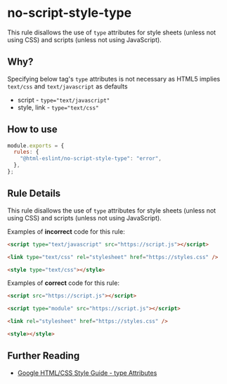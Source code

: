 # no-script-style-type

This rule disallows the use of `type` attributes for style sheets (unless not using CSS) and scripts (unless not using JavaScript).

## Why?

Specifying below tag's `type` attributes is not necessary as HTML5 implies `text/css` and `text/javascript` as defaults

- script - `type="text/javascript"`
- style, link - `type="text/css"`

## How to use

```js,.eslintrc.js
module.exports = {
  rules: {
    "@html-eslint/no-script-style-type": "error",
  },
};
```

## Rule Details

This rule disallows the use of `type` attributes for style sheets (unless not using CSS) and scripts (unless not using JavaScript).

Examples of **incorrect** code for this rule:

```html
<script type="text/javascript" src="https://script.js"></script>
```

```html
<link type="text/css" rel="stylesheet" href="https://styles.css" />
```

```html
<style type="text/css"></style>
```

Examples of **correct** code for this rule:

```html
<script src="https://script.js"></script>
```

```html
<script type="module" src="https://script.js"></script>
```

```html
<link rel="stylesheet" href="https://styles.css" />
```

```html
<style></style>
```

## Further Reading

- [Google HTML/CSS Style Guide - type Attributes](https://google.github.io/styleguide/htmlcssguide.html#type_Attributes)
